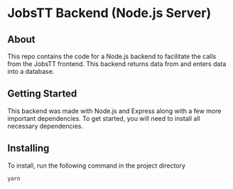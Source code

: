 # JobsTT Backend (Node.js Server)

## About
This repo contains the code for a Node.js backend to facilitate the calls from the JobsTT frontend. This backend returns data from and enters data into a database.

## Getting Started
This backend was made with Node.js and Express along with a few more important dependencies. To get started, you will need to install all necessary dependencies.

## Installing
To install, run the following command in the project directory
```
yarn
```
